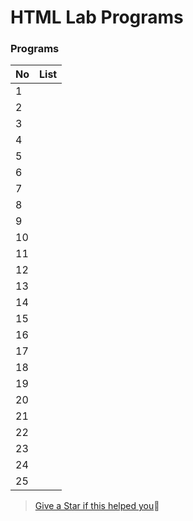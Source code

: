 # HTML Lab Programs

### Programs
No | List
---| -------------
1  | [](https://nasw1h.github.io/CS1-C/#/md/01)
2  | [](https://nasw1h.github.io/CS1-C/#/md/02)
3  | [](https://nasw1h.github.io/CS1-C/#/md/03)
4  | [](https://nasw1h.github.io/CS1-C/#/md/04)
5  | [](https://nasw1h.github.io/CS1-C/#/md/05)
6  | [](https://nasw1h.github.io/CS1-C/#/md/06)
7  | [](https://nasw1h.github.io/CS1-C/#/md/07)
8  | [](https://nasw1h.github.io/CS1-C/#/md/08)
9  | [](https://nasw1h.github.io/CS1-C/#/md/09)
10 | [](https://nasw1h.github.io/CS1-C/#/md/10)
11 | [](https://nasw1h.github.io/CS1-C/#/md/11)
12 | [](https://nasw1h.github.io/CS1-C/#/md/12)
13 | [](https://nasw1h.github.io/CS1-C/#/md/13)
14 | [](https://nasw1h.github.io/CS1-C/#/md/14)
15 | [](https://nasw1h.github.io/CS1-C/#/md/15)
16 | [](https://nasw1h.github.io/CS1-C/#/md/16)
17 | [](https://nasw1h.github.io/CS1-C/#/md/17)
18 | [](https://nasw1h.github.io/CS1-C/#/md/18)
19 | [](https://nasw1h.github.io/CS1-C/#/md/19)
20 | [](https://nasw1h.github.io/CS1-C/#/md/20)
21 | [](https://nasw1h.github.io/CS1-C/#/md/21)
22 | [](https://nasw1h.github.io/CS1-C/#/md/22)
23 | [](https://nasw1h.github.io/CS1-C/#/md/23)
24 | [](https://nasw1h.github.io/CS1-C/#/md/24)
25 | [](https://nasw1h.github.io/CS1-C/#/md/25)

> [Give a Star if this helped you](https://github.com/nasw1h/CS1-C)🌟
